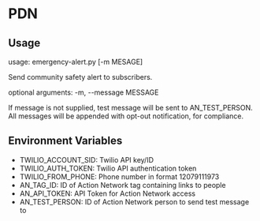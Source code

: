 # PDN

## Usage
usage: emergency-alert.py [-m MESAGE]

Send community safety alert to subscribers.

optional arguments:
  -m, --message MESSAGE
  
If message is not supplied, test message will be sent to AN_TEST_PERSON.
All messages will be appended with opt-out notification, for compliance.

## Environment Variables
- TWILIO_ACCOUNT_SID: Twilio API key/ID
- TWILIO_AUTH_TOKEN: Twilio API authentication token
- TWILIO_FROM_PHONE: Phone number in format 12079111973
- AN_TAG_ID: ID of Action Network tag containing links to people
- AN_API_TOKEN: API Token for Action Network access
- AN_TEST_PERSON: ID of Action Network person to send test message to